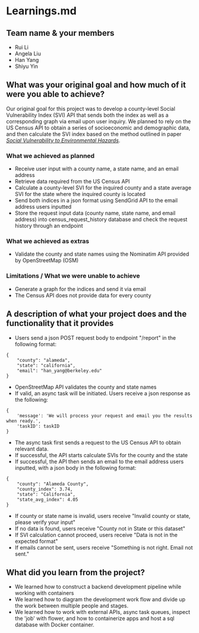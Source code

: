 # Learnings.md

## Team name & your members
* Rui Li
* Angela Liu
* Han Yang
* Shiyu Yin

## What was your original goal and how much of it were you able to achieve?
Our original goal for this project was to develop a county-level Social Vulnerability Index (SVI) API that sends both the index as well as a corresponding graph via email upon user inquiry. We planned to rely on the US Census API to obtain a series of socioeconomic and demographic data, and then calculate the SVI index based on the method outlined in paper [*Social Vulnerability to Environmental Hazards*](https://onlinelibrary.wiley.com/doi/10.1111/1540-6237.8402002).
### What we achieved as planned
* Receive user input with a county name, a state name, and an email address
* Retrieve data required from the US Census API
* Calculate a county-level SVI for the inquired county and a state average SVI for the state where the inquired county is located
* Send both indices in a json format using SendGrid API to the email address users inputted
* Store the request input data (county name, state name, and email address) into census_request_history database and check the request history through an endpoint
### What we achieved as extras
* Validate the county and state names using the Nominatim API provided by OpenStreetMap (OSM)
### Limitations / What we were unable to achieve
* Generate a graph for the indices and send it via email
* The Census API does not provide data for every county

## A description of what your project does and the functionality that it provides
* Users send a json POST request body to endpoint "/report" in the following format:
```
{
    "county": "alameda",
    "state": "california",
    "email": "han_yang@berkeley.edu"
}
```
* OpenStreetMap API validates the county and state names
* If valid, an async task will be initiated. Users receive a json response as the following:
```
{
    'message': 'We will process your request and email you the results when ready.',
    'taskID': taskID
}
```
* The async task first sends a request to the US Census API to obtain relevant data.
* If successful, the API starts calculate SVIs for the county and the state
* If successful, the API then sends an email to the email address users inputted, with a json body in the following format:
```
{
    "county": "Alameda County",
    "county_index": 3.74,
    "state": "California",
    "state_avg_index": 4.05
}
```
* If county or state name is invalid, users receive "Invalid county or state, please verify your input"
* If no data is found, users receive "County not in State or this dataset"
* If SVI calculation cannot proceed, users receive "Data is not in the expected format"
* If emails cannot be sent, users receive "Something is not right. Email not sent."

## What did you learn from the project? 
* We learned how to construct a backend development pipeline while working with containers
* We learned how to diagram the development work flow and divide up the work between multiple people and stages.
* We learned how to work with external APIs, async task queues, inspect the 'job' with flower, and how to containerize apps and host a sql database with Docker container. 
